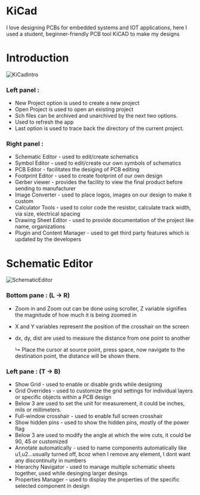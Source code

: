 # KiCad
I love designing PCBs for embedded systems and IOT applications, here I used a student, beginner-friendly PCB tool KiCAD to make my designs

# Introduction 
![KiCadIntro](https://github.com/user-attachments/assets/3d40ceb4-51dc-471f-ab5c-c16cb9b88ab5)

### Left panel : 
+ New Project option is used to create a new project
+ Open Project is used to open an existing project
+ Sch files can be archived and unarchived by the next two options.
+ Used to refresh the app
+ Last option is used to trace back the directory of the current project.

### Right panel : 
+ Schematic Editor - used to edit/create schematics
+ Symbol Editor - used to edit/create our own symbols of schematics
+ PCB Editor - facilitates the desiging of PCB editing
+ Footprint Editor - used to create footprint of our own design
+ Gerber viewer - provides the facility to view the final product before sending to manufacturer
+ Image Converter - used to place logos, images on our design to make it custom
+ Calculator Tools - used to color code the resistor, calculate track width, via size, electrical spacing
+ Drawing Sheet Editor - used to provide documentation of the project like name, organizations
+ Plugin and Content Manager - used to get third party features which is updated by the developers  

# Schematic Editor
![SchematicEditor](https://github.com/user-attachments/assets/7bcb354e-1660-4f4a-a6f0-0e7be2eae388)

### Bottom pane : (L -> R)
+ Zoom in and Zoom out can be done using scroller, Z variable signifies the magnitude of how much it is being zoomed in
+ X and Y variables represent the position of the crosshair on the screen
+ dx, dy, dist are used to measure the distance from one point to another
  
   ↳ Place the cursor at source point, press space, now navigate to the destination point, the distance will be shown there.

### Left pane : (T -> B)
+ Show Grid - used to enable or disable grids while designing
+ Grid Overrides - used to customize the grid settings for individual layers or specific objects within a PCB design
+ Below 3 are used to set the unit for measurement, it could be inches, mils or millimeters.
+ Full-window crosshair - used to enable full screen crosshair
+ Show hidden pins - used to show the hidden pins, mostly of the power flag
+ Below 3 are used to modify the angle at which the wire cuts, it could be 90, 45 or customized
+ Annotate automatically - used to name components automatically like u1,u2...usually turned off, bcoz when I remove any element, I dont want any discontinuity in numbers
+ Hierarchy Navigator - used to manage multiple schematic sheets together, used while desinging larger desings
+ Properties Manager - used to display the properties of the specific selected component in design
